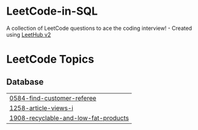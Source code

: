 # LeetCode-in-SQL
A collection of LeetCode questions to ace the coding interview! - Created using [LeetHub v2](https://github.com/arunbhardwaj/LeetHub-2.0)

<!---LeetCode Topics Start-->
# LeetCode Topics
## Database
|  |
| ------- |
| [0584-find-customer-referee](https://github.com/NaDa3mR/LeetCode-in-SQL/tree/master/0584-find-customer-referee) |
| [1258-article-views-i](https://github.com/NaDa3mR/LeetCode-in-SQL/tree/master/1258-article-views-i) |
| [1908-recyclable-and-low-fat-products](https://github.com/NaDa3mR/LeetCode-in-SQL/tree/master/1908-recyclable-and-low-fat-products) |
<!---LeetCode Topics End-->